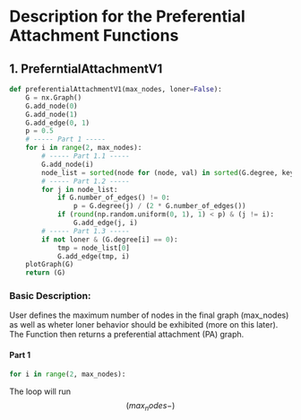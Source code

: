 # Description for the Preferential Attachment Functions
## 1. PreferntialAttachmentV1
```python
def preferentialAttachmentV1(max_nodes, loner=False):
    G = nx.Graph()
    G.add_node(0)
    G.add_node(1)
    G.add_edge(0, 1)
    p = 0.5
    # ----- Part 1 -----
    for i in range(2, max_nodes):
        # ----- Part 1.1 -----
        G.add_node(i)
        node_list = sorted(node for (node, val) in sorted(G.degree, key=lambda x: x[1], reverse=True))
        # ----- Part 1.2 -----
        for j in node_list:
            if G.number_of_edges() != 0:
                p = G.degree(j) / (2 * G.number_of_edges())
            if (round(np.random.uniform(0, 1), 1) < p) & (j != i):
                G.add_edge(j, i)
        # ----- Part 1.3 -----
        if not loner & (G.degree[i] == 0):
            tmp = node_list[0]
            G.add_edge(tmp, i)
    plotGraph(G)
    return (G)
```
### Basic Description:
User defines the maximum number of nodes in the final graph (max_nodes) as well as wheter loner behavior
should be exhibited (more on this later). The Function then returns a preferential attachment (PA) graph.

#### Part 1
```python
for i in range(2, max_nodes):
```
The loop will run $$(max_nodes -) $$
